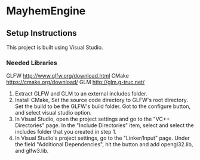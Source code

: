 # MayhemEngine

## Setup Instructions
This project is built using Visual Studio. 

### Needed Libraries
GLFW http://www.glfw.org/download.html
CMake https://cmake.org/download/
GLM http://glm.g-truc.net/

1. Extract GLFW and GLM to an external includes folder.
2. Install CMake, Set the source code directory to GLFW's root directory. Set the build to be the GLFW's build folder. Got to the configure button, and select visual studio option.
3. In Visual Studio, open the project settings and go to the "VC++ Directories" page. In the "Include Directories" item, select <edit> and select the includes folder that you created in step 1. 
4. In Visual Studio's project settings, go to the "Linker/Input" page. Under the field "Additional Dependencies", hit the <edit> button and add opengl32.lib, and glfw3.lib.